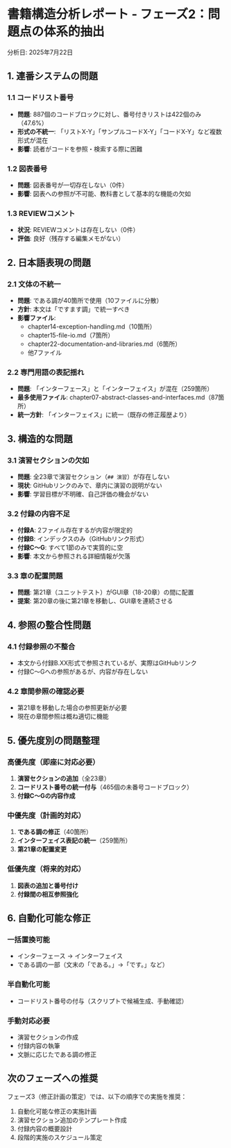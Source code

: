 # 書籍構造分析レポート - フェーズ2：問題点の体系的抽出
分析日: 2025年7月22日

## 1. 連番システムの問題

### 1.1 コードリスト番号
- **問題**: 887個のコードブロックに対し、番号付きリストは422個のみ（47.6%）
- **形式の不統一**: 「リストX-Y」「サンプルコードX-Y」「コードX-Y」など複数形式が混在
- **影響**: 読者がコードを参照・検索する際に困難

### 1.2 図表番号
- **問題**: 図表番号が一切存在しない（0件）
- **影響**: 図表への参照が不可能、教科書として基本的な機能の欠如

### 1.3 REVIEWコメント
- **状況**: REVIEWコメントは存在しない（0件）
- **評価**: 良好（残存する編集メモがない）

## 2. 日本語表現の問題

### 2.1 文体の不統一
- **問題**: である調が40箇所で使用（10ファイルに分散）
- **方針**: 本文は「ですます調」で統一すべき
- **影響ファイル**:
  - chapter14-exception-handling.md（10箇所）
  - chapter15-file-io.md（7箇所）
  - chapter22-documentation-and-libraries.md（6箇所）
  - 他7ファイル

### 2.2 専門用語の表記揺れ
- **問題**: 「インターフェース」と「インターフェイス」が混在（259箇所）
- **最多使用ファイル**: chapter07-abstract-classes-and-interfaces.md（87箇所）
- **統一方針**: 「インターフェイス」に統一（既存の修正履歴より）

## 3. 構造的な問題

### 3.1 演習セクションの欠如
- **問題**: 全23章で演習セクション（`## 演習`）が存在しない
- **現状**: GitHubリンクのみで、章内に演習の説明がない
- **影響**: 学習目標が不明確、自己評価の機会がない

### 3.2 付録の内容不足
- **付録A**: 2ファイル存在するが内容が限定的
- **付録B**: インデックスのみ（GitHubリンク形式）
- **付録C〜G**: すべて1節のみで実質的に空
- **影響**: 本文から参照される詳細情報が欠落

### 3.3 章の配置問題
- **問題**: 第21章（ユニットテスト）がGUI章（18-20章）の間に配置
- **提案**: 第20章の後に第21章を移動し、GUI章を連続させる

## 4. 参照の整合性問題

### 4.1 付録参照の不整合
- 本文から付録B.XX形式で参照されているが、実際はGitHubリンク
- 付録C〜Gへの参照があるが、内容が存在しない

### 4.2 章間参照の確認必要
- 第21章を移動した場合の参照更新が必要
- 現在の章間参照は概ね適切に機能

## 5. 優先度別の問題整理

### 高優先度（即座に対応必要）
1. **演習セクションの追加**（全23章）
2. **コードリスト番号の統一付与**（465個の未番号コードブロック）
3. **付録C〜Gの内容作成**

### 中優先度（計画的対応）
1. **である調の修正**（40箇所）
2. **インターフェイス表記の統一**（259箇所）
3. **第21章の配置変更**

### 低優先度（将来的対応）
1. **図表の追加と番号付け**
2. **付録間の相互参照強化**

## 6. 自動化可能な修正

### 一括置換可能
- インターフェース → インターフェイス
- である調の一部（文末の「である。」→「です。」など）

### 半自動化可能
- コードリスト番号の付与（スクリプトで候補生成、手動確認）

### 手動対応必要
- 演習セクションの作成
- 付録内容の執筆
- 文脈に応じたである調の修正

## 次のフェーズへの推奨

フェーズ3（修正計画の策定）では、以下の順序での実施を推奨：
1. 自動化可能な修正の実施計画
2. 演習セクション追加のテンプレート作成
3. 付録内容の概要設計
4. 段階的実施のスケジュール策定